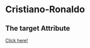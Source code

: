 # Cristiano-Ronaldo
<!DOCTYPE html>
<html>
<body>

<h2>The target Attribute</h2>
<a href="https://rogsahil.github.io/Cristiano-Ronaldo/cr7">Click here!</a>




</body>
</html>
